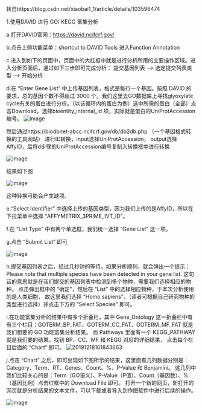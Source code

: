 转自https://blog.csdn.net/xiaobai1_1/article/details/103596474

1.使用DAVID 进行 GO/ KEGG 富集分析

  a.打开DAVID官网：https://david.ncifcrf.gov/
  
  b.点击上侧功能菜单：shortcut to DAVID Tools 进入Function Annotation
  
  c.进入到如下的页面中，页面中的大红框中就是进行分析所用的主要操作区域。进入分析页面后，通过如下三步即可完成分析：
提交基因列表 --> 选定提交列表类型 --> 开始分析

  d.在 “Enter Gene List” 中上传基因列表，格式是每行一个基因。按照 DAVID 的要求，总的基因个数不得超过 3000 个。我们这里去GO数据库上寻找glyoxylate cycle有关的蛋白进行分析。（以该循环内的蛋白为例）选中所需的蛋白（全部）点击Download，选择bioentity_internal_id 项，实际就是蛋白的UniProtAccession编号。
  ![image](https://user-images.githubusercontent.com/102901955/166140079-c8902b77-a27e-432c-98cd-464a71edc6d3.png)
  
  然后通过https://biodbnet-abcc.ncifcrf.gov/db/db2db.php （一个基因格式转换的工具网站） 进行ID转换，input选择UniProtAccession， output选择AffyID，后将d步骤的UniProtAccession编号复制入转换框中进行转换
  
  ![image](https://user-images.githubusercontent.com/102901955/166141328-e64b162a-fa97-48a8-ae69-7ec69e0dd4a4.png)

  
  结果如下图
  
  ![image](https://user-images.githubusercontent.com/102901955/166141337-a3df761f-ae5c-460f-a623-f2e1a5829b9b.png)

  
  这种转换可能会产生缺项。
 
  
  e.“Select Identifier” 中选择上传的基因类型，因为我们上传的是AffyID，所以在下拉菜单中选择 “AFFYMETRIX_3PRIME_IVT_ID”。
  
  f.在 “List Type” 中有两个单选框，我们统一选择 “Gene List” 这一项。
  
  g.点击 “Submit List” 即可
  
  ![image](https://user-images.githubusercontent.com/102901955/166141385-45260d50-3960-47da-b02d-170dd9834381.png)
  
  h.提交基因列表之后，经过几秒钟的等待，如果分析顺利，就会弹出一个提示：Please note that multiple species have been detected in your gene list. 
    这句话的意思就是在我们提交的基因列表中检测到多个物种，需要我们选择相应的物种。
    点击弹出框中的 “确定”，然后在 “List” 中的选择相应物种，于本次分析使用的是人类细胞，
    故这里我们选择 “Homo sapiens”，（读者可根据自己研究物种的类型进行选择）并点击下方的 “Select Species” 即可。

   
  i.在功能富集分析的结果中有多个折叠栏，其中 Gene_Ontology 这一折叠栏中有有三个栏目：GOTERM_BP_FAT、GOTERM_CC_FAT、GOTERM_MF_FAT 就是我们想要的 GO 功能富集分析结果。
    而 Pathways 里面有一个 KEGG_PATHWAY 就是我们要的结果。找到 BP、CC、MF 和 KEGG 对应的详细结果， 点击每个栏目后面的 “Chart” 即可。
   ![20191218161843663](https://user-images.githubusercontent.com/102901955/166135146-40de1cb7-b8d7-4201-af5b-211f8ab3346b.png)
  
  j.点击 “Chart” 之后，即可出现如下图所示的结果，这里面有几列数据分别是：Category、Term、RT、Genes、Count、%、P-Value 和 Benjamini。
    这几列中我们比较关心的是：Term（GO语义）、P-Value（P值）、Count（基因数）、%（基因比例）点击红框中的 Download File 即可。
    打开一个新的网页，新打开的网页就是分析结果的文本文件，可以下载或者导入到作图软件中进行后续的操作。

  ![image](https://user-images.githubusercontent.com/102901955/166141475-d371c498-c404-4bad-ab8c-004398b9b026.png)






    


